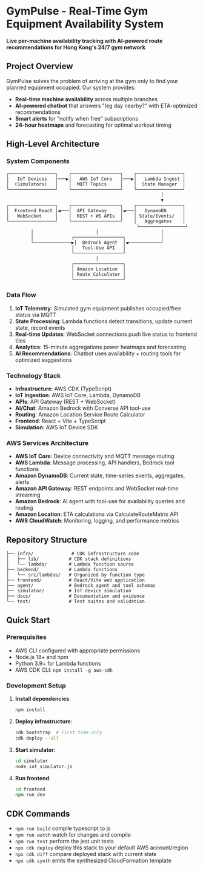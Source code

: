# GymPulse - Real-Time Gym Equipment Availability System

**Live per-machine availability tracking with AI-powered route recommendations for Hong Kong's 24/7 gym network**

## Project Overview

GymPulse solves the problem of arriving at the gym only to find your planned equipment occupied. Our system provides:

- **Real-time machine availability** across multiple branches
- **AI-powered chatbot** that answers "leg day nearby?" with ETA-optimized recommendations
- **Smart alerts** for "notify when free" subscriptions
- **24-hour heatmaps** and forecasting for optimal workout timing

## High-Level Architecture

### System Components

```
┌─────────────────┐    ┌──────────────────┐    ┌─────────────────┐
│   IoT Devices   │───▶│   AWS IoT Core   │───▶│   Lambda Ingest │
│  (Simulators)   │    │  MQTT Topics     │    │  State Manager  │
└─────────────────┘    └──────────────────┘    └─────────────────┘
                                                         │
                                                         ▼
┌─────────────────┐    ┌──────────────────┐    ┌─────────────────┐
│  Frontend React │◀───│  API Gateway     │◀───│   DynamoDB      │
│   WebSocket     │    │  REST + WS APIs  │    │ State/Events/   │
└─────────────────┘    └──────────────────┘    │   Aggregates    │
                                                └─────────────────┘
         │                       │                       │
         │              ┌──────────────────┐             │
         └──────────────▶│  Bedrock Agent  │◀────────────┘
                        │   Tool-Use API   │
                        └──────────────────┘
                                 │
                        ┌──────────────────┐
                        │ Amazon Location  │
                        │ Route Calculator │
                        └──────────────────┘
```

### Data Flow

1. **IoT Telemetry**: Simulated gym equipment publishes occupied/free status via MQTT
2. **State Processing**: Lambda functions detect transitions, update current state, record events
3. **Real-time Updates**: WebSocket connections push live status to frontend tiles
4. **Analytics**: 15-minute aggregations power heatmaps and forecasting
5. **AI Recommendations**: Chatbot uses availability + routing tools for optimized suggestions

### Technology Stack

- **Infrastructure**: AWS CDK (TypeScript)
- **IoT Ingestion**: AWS IoT Core, Lambda, DynamoDB
- **APIs**: API Gateway (REST + WebSocket)
- **AI/Chat**: Amazon Bedrock with Converse API tool-use
- **Routing**: Amazon Location Service Route Calculator
- **Frontend**: React + Vite + TypeScript
- **Simulation**: AWS IoT Device SDK

### AWS Services Architecture

- **AWS IoT Core**: Device connectivity and MQTT message routing
- **AWS Lambda**: Message processing, API handlers, Bedrock tool functions
- **Amazon DynamoDB**: Current state, time-series events, aggregates, alerts
- **Amazon API Gateway**: REST endpoints and WebSocket real-time streaming
- **Amazon Bedrock**: AI agent with tool-use for availability queries and routing
- **Amazon Location**: ETA calculations via CalculateRouteMatrix API
- **AWS CloudWatch**: Monitoring, logging, and performance metrics

## Repository Structure

```
├── infra/              # CDK infrastructure code
│   ├── lib/           # CDK stack definitions
│   └── lambda/        # Lambda function source
├── backend/           # Lambda functions
│   └── src/lambdas/   # Organized by function type
├── frontend/          # React/Vite web application
├── agent/             # Bedrock agent and tool schemas
├── simulator/         # IoT device simulation
├── docs/              # Documentation and evidence
└── test/              # Test suites and validation
```

## Quick Start

### Prerequisites
- AWS CLI configured with appropriate permissions
- Node.js 18+ and npm
- Python 3.9+ for Lambda functions
- AWS CDK CLI: `npm install -g aws-cdk`

### Development Setup

1. **Install dependencies**:
   ```bash
   npm install
   ```

2. **Deploy infrastructure**:
   ```bash
   cdk bootstrap  # First time only
   cdk deploy --all
   ```

3. **Start simulator**:
   ```bash
   cd simulator
   node iot_simulator.js
   ```

4. **Run frontend**:
   ```bash
   cd frontend
   npm run dev
   ```

## CDK Commands

* `npm run build`   compile typescript to js
* `npm run watch`   watch for changes and compile
* `npm run test`    perform the jest unit tests
* `npx cdk deploy`  deploy this stack to your default AWS account/region
* `npx cdk diff`    compare deployed stack with current state
* `npx cdk synth`   emits the synthesized CloudFormation template
